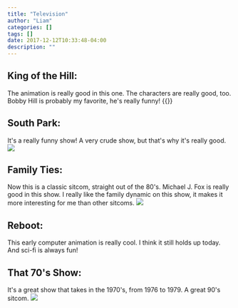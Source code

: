```yaml
---
title: "Television"
author: "Liam"
categories: []
tags: []
date: 2017-12-12T10:33:48-04:00
description: ""
---
```


## King of the Hill: 
The animation is really good in this one. The characters are really good, too. Bobby Hill is probably my favorite,
he's really funny!
{{<youtube _8_7Orhey-g>}}

## South Park:
It's a really funny show! A very crude show, but that's why it's really good.
![](https://cdn0.vox-cdn.com/thumbor/Wcix6XOoFKom-ZKjFl9D3O4FTeI=/0x145:1325x890/1600x900/cdn0.vox-cdn.com/uploads/chorus_image/image/46694516/south-park-characters_1325.0.0.jpg)
 
## Family Ties:
Now this is a classic sitcom, straight out of the 80's. Michael J. Fox is really good in this show. 
I really like the family dynamic on this show, it makes it more interesting for me than other sitcoms.
![](https://s18.postimg.org/s7vt6t0e1/giphy_3.gif)

## Reboot:
This early computer animation is really cool. I think it still holds up today. And sci-fi is always fun!

## That 70's Show:
It's a great show that takes in the 1970's, from 1976 to 1979. A great 90's sitcom.
![](https://s18.postimg.org/o6eq192zd/giphy.gif)